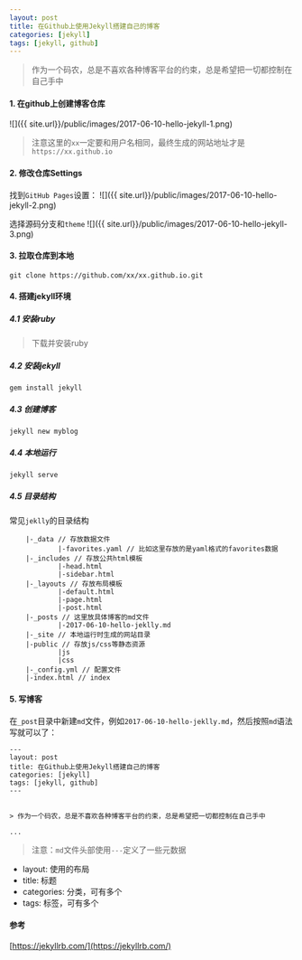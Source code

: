 ```yaml
---
layout: post
title: 在Github上使用Jekyll搭建自己的博客
categories: [jekyll]
tags: [jekyll, github]
---
```



> 作为一个码农，总是不喜欢各种博客平台的约束，总是希望把一切都控制在自己手中

#### 1. 在github上创建博客仓库
![]({{ site.url}}/public/images/2017-06-10-hello-jekyll-1.png)

> 注意这里的`xx`一定要和用户名相同，最终生成的网站地址才是`https://xx.github.io`

#### 2. 修改仓库Settings

找到`GitHub Pages`设置：
![]({{ site.url}}/public/images/2017-06-10-hello-jekyll-2.png)

选择源码分支和`theme`
![]({{ site.url}}/public/images/2017-06-10-hello-jekyll-3.png)

#### 3. 拉取仓库到本地

```
git clone https://github.com/xx/xx.github.io.git
```

#### 4. 搭建jekyll环境

##### 4.1 安装ruby
> 下载并安装ruby

##### 4.2 安装jekyll
```
gem install jekyll
```

##### 4.3 创建博客
```
jekyll new myblog
```

##### 4.4 本地运行

```
jekyll serve
```

##### 4.5 目录结构
常见`jeklly`的目录结构
```
    |-_data // 存放数据文件
            |-favorites.yaml // 比如这里存放的是yaml格式的favorites数据
    |-_includes // 存放公共html模板
            |-head.html
            |-sidebar.html
    |-_layouts // 存放布局模板
            |-default.html
            |-page.html
            |-post.html
    |-_posts // 这里放具体博客的md文件
            |-2017-06-10-hello-jeklly.md
    |-_site // 本地运行时生成的网站目录
    |-public // 存放js/css等静态资源
            |js
            |css
    |-_config.yml // 配置文件
    |-index.html // index
```

#### 5. 写博客
在`_post`目录中新建`md`文件，例如`2017-06-10-hello-jeklly.md`，然后按照`md`语法写就可以了：

```
---
layout: post
title: 在Github上使用Jekyll搭建自己的博客
categories: [jekyll]
tags: [jekyll, github]
---


> 作为一个码农，总是不喜欢各种博客平台的约束，总是希望把一切都控制在自己手中

...

```

> 注意：`md`文件头部使用`---`定义了一些元数据

* layout: 使用的布局
* title: 标题
* categories: 分类，可有多个
* tags: 标签，可有多个

#### 参考

[https://jekyllrb.com/](https://jekyllrb.com/)